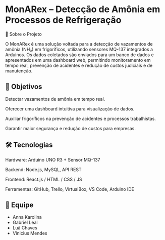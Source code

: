 # MonARex – Detecção de Amônia em Processos de Refrigeração
📌 Sobre o Projeto

O MonARex é uma solução voltada para a detecção de vazamentos de amônia (NH₃) em frigoríficos, utilizando sensores MQ-137 integrados a Arduinos.
Os dados coletados são enviados para um banco de dados e apresentados em uma dashboard web, permitindo monitoramento em tempo real, prevenção de acidentes e redução de custos judiciais e de manutenção.

## 🎯 Objetivos

Detectar vazamentos de amônia em tempo real.

Oferecer uma dashboard intuitiva para visualização de dados.

Auxiliar frigoríficos na prevenção de acidentes e processos trabalhistas.

Garantir maior segurança e redução de custos para empresas.

## 🛠️ Tecnologias

Hardware: Arduino UNO R3 + Sensor MQ-137

Backend: Node.js, MySQL, API REST

Frontend: React.js / HTML / CSS / JS

Ferramentas: GitHub, Trello, VirtualBox, VS Code, Arduino IDE

## 👥 Equipe
- Anna Karolina
- Gabriel Leal
- Luã Chaves
- Vinicius Mendes
